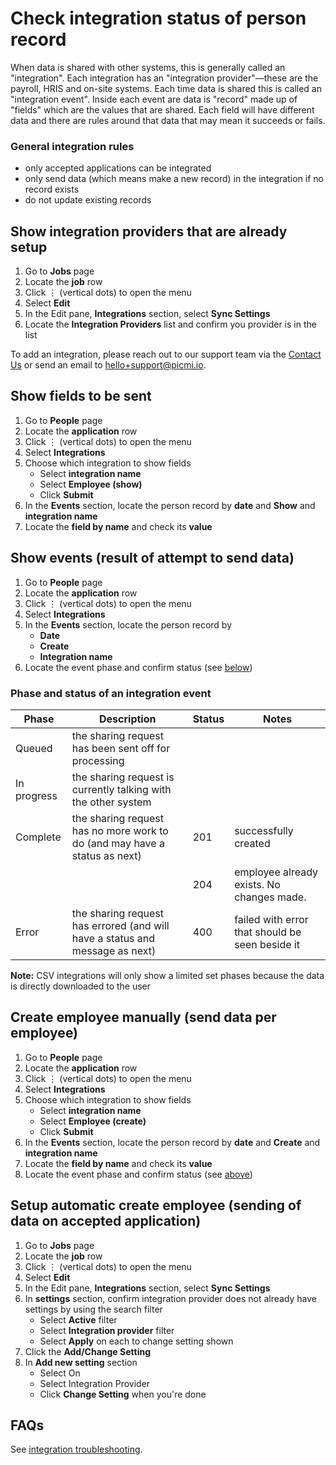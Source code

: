 # Check integration status of person record

When data is shared with other systems, this is generally called an "integration". Each integration has an "integration
provider"—these are the payroll, HRIS and on-site systems. Each time data is shared this is called an "integration
event". Inside each event are data is "record" made up of "fields" which are the values that are shared. Each field will
have different data and there are rules around that data that may mean it succeeds or fails.

### General integration rules

* only accepted applications can be integrated
* only send data (which means make a new record) in the integration if no record exists
* do not update existing records

<div class="ui-instructions">

## Show integration providers that are already setup

1. Go to **Jobs** page
2. Locate the **job** row <span class="mdi mdi-checkbox-marked-outline"></span>
3. Click &vellip; (vertical dots) to open the menu
4. Select **Edit**
5. In the Edit pane, **Integrations** section, select **Sync Settings**
6. Locate the **Integration Providers** list and confirm you provider is in the list

To add an integration, please reach out to our support team via
the <a href="https://www.picmi.io/contact-us" target="_blank">Contact Us</a> or send an email
to <a href="mailto:hello+support@picmi.com" target="_blank">hello+support@picmi.io</a>.

</div>

<div class="ui-instructions">

## Show fields to be sent

1. Go to **People** page
2. Locate the **application** row <span class="mdi mdi-checkbox-marked-outline"></span>
3. Click &vellip; (vertical dots) to open the menu
4. Select **Integrations**
5. Choose which integration to show fields
    * Select **integration name**
    * Select **Employee (show)**
    * Click **Submit**
6. In the **Events** section, locate the person record by **date** and **Show** and **integration name**
7. Locate the **field by name** and check its **value**

</div>


<div class="ui-instructions">

## Show events (result of attempt to send data)

1. Go to **People** page
2. Locate the **application** row <span class="mdi mdi-checkbox-marked-outline"></span>
3. Click &vellip; (vertical dots) to open the menu
4. Select **Integrations**
5. In the **Events** section, locate the person record by
    * **Date**
    * **Create**
    * **Integration name**
6. Locate the event phase and confirm status (see [below](#phase-and-status-of-an-integration-event))

</div>

### Phase and status of an integration event

| Phase       | Description                                                                  | Status | Notes                                           |
|-------------|------------------------------------------------------------------------------|--------|-------------------------------------------------|
| Queued      | the sharing request has been sent off for processing                         |        |                                                 |
| In progress | the sharing request is currently talking with the other system               |        |                                                 |
| Complete    | the sharing request has no more work to do (and may have a status as next)   | 201    | successfully created                            |
|             |                                                                              | 204    | employee already exists. No changes made.       |
| Error       | the sharing request has errored (and will have a status and message as next) | 400    | failed with error that should be seen beside it |

**Note:** CSV integrations will only show a limited set phases because the data is directly downloaded to the user

<div class="ui-instructions">

## Create employee manually (send data per employee)

1. Go to **People** page
2. Locate the **application** row <span class="mdi mdi-checkbox-marked-outline"></span>
3. Click &vellip; (vertical dots) to open the menu
4. Select **Integrations**
5. Choose which integration to show fields
   * Select **integration name**
   * Select **Employee (create)**
   * Click **Submit**
6. In the **Events** section, locate the person record by **date** and **Create** and **integration name**
7. Locate the **field by name** and check its **value**
8. Locate the event phase and confirm status (see [above](#phase-and-status-of-an-integration-event))

</div>

<div class="ui-instructions">

## Setup automatic create employee (sending of data on accepted application)

1. Go to **Jobs** page
2. Locate the **job** row <span class="mdi mdi-checkbox-marked-outline"></span>
3. Click &vellip; (vertical dots) to open the menu
4. Select **Edit**
5. In the Edit pane, **Integrations** section, select **Sync Settings**
6. In **settings** section, confirm integration provider does not already have settings by using the search filter
   * Select **Active** filter
   * Select **Integration provider** filter
   * Select **Apply** on each to change setting shown
7. Click the **Add/Change Setting**
8. In **Add new setting** section
   * Select On
   * Select Integration Provider
   * Click **Change Setting** when you're done

</div>

## FAQs

See [integration troubleshooting](../faqs.md#integrations).

